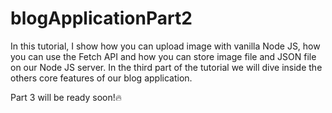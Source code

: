 # blogApplicationPart2
In this tutorial, I show how you can upload image with vanilla Node JS, how you can use the Fetch API and how you can store image file and JSON file on our Node JS server. 
In the third part of the tutorial we will dive inside the others core features of our blog application.

Part 3 will be ready soon!🔥
